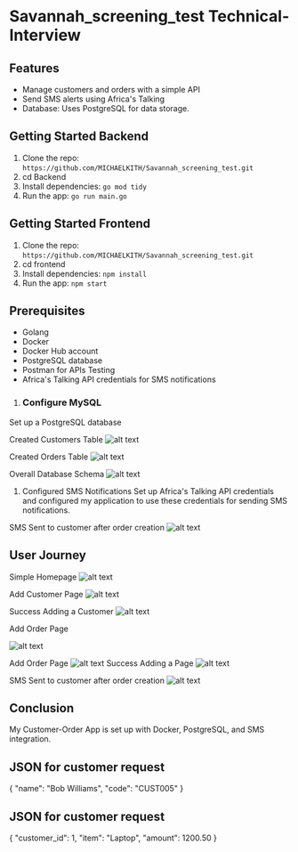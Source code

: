 # Savannah_screening_test Technical-Interview

## Features

- Manage customers and orders with a simple API
- Send SMS alerts using Africa's Talking
- Database: Uses PostgreSQL for data storage.

## Getting Started Backend 

1. Clone the repo: `https://github.com/MICHAELKITH/Savannah_screening_test.git `
2. cd Backend
3. Install dependencies: `go mod tidy`
4. Run the app: `go run main.go`


## Getting Started Frontend
1. Clone the repo: `https://github.com/MICHAELKITH/Savannah_screening_test.git `
2. cd frontend
3. Install dependencies: `npm install`
4. Run the app: `npm start`




## Prerequisites
- Golang
- Docker
- Docker Hub account
- PostgreSQL database
- Postman for APIs Testing 
- Africa's Talking API credentials for SMS notifications



1. ### Configure MySQL
Set up a  PostgreSQL database

Created Customers Table
![alt text](images/customers.png)

Created Orders Table
![alt text](images/orderstable.png)

Overall Database Schema
![alt text](<images/Overal.png>)

1. Configured SMS Notifications
Set up Africa's Talking API credentials and configured my application to use these credentials for sending SMS notifications.

SMS Sent to customer after order creation
![alt text](images/sms.png)


## User Journey

Simple Homepage
![alt text](images/homepage.png)

Add Customer Page
![alt text](images/customerpage.png)

Success Adding a Customer
![alt text](images/customersucces.png)

Add Order Page

![alt text](images/orderspage.png)



Add Order Page
![alt text](images/order_added.png)
Success Adding a Page
![alt text](images/ordersuccess.png)

SMS Sent to customer after order creation
![alt text](images/sms2.png)


## Conclusion
My Customer-Order App is set up with Docker, PostgreSQL, and SMS integration. 



## JSON for customer request
{
	"name": "Bob Williams",
	"code": "CUST005"
}
  

  ## JSON for customer request
  {
	"customer_id": 1,
	"item": "Laptop",
	"amount": 1200.50
  }